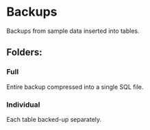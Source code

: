 # Backups
Backups from sample data inserted into tables.  
## **Folders**:
### Full
Entire backup compressed into a single SQL file.
### Individual
Each table backed-up separately.  
[^1]: Both folders contain *identical* data. The backups are simply in different forms.

